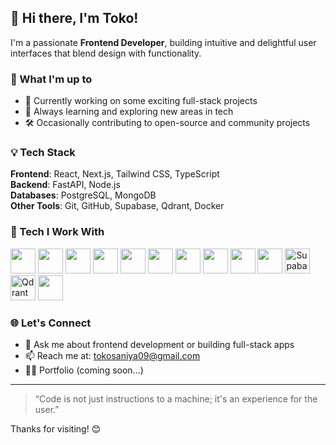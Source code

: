 ## 👋 Hi there, I'm Toko!

I'm a passionate **Frontend Developer**, building intuitive and delightful user interfaces that blend design with functionality.

### 🚀 What I'm up to
- 🔭 Currently working on some exciting full-stack projects  
- 🌱 Always learning and exploring new areas in tech  
- 🛠️ Occasionally contributing to open-source and community projects

### 💡 Tech Stack
**Frontend**: React, Next.js, Tailwind CSS, TypeScript  
**Backend**: FastAPI, Node.js  
**Databases**: PostgreSQL, MongoDB  
**Other Tools**: Git, GitHub, Supabase, Qdrant, Docker

### 🧰 Tech I Work With

<p align="left">
  <!-- Frontend -->
  <img src="https://cdn.jsdelivr.net/gh/devicons/devicon/icons/react/react-original.svg" width="40" height="40"/>
  <img src="https://cdn.jsdelivr.net/gh/devicons/devicon/icons/nextjs/nextjs-original.svg" width="40" height="40"/>
  <img src="https://cdn.jsdelivr.net/gh/devicons/devicon@latest/icons/tailwindcss/tailwindcss-original.svg" width="40" height="40"/>
  <img src="https://cdn.jsdelivr.net/gh/devicons/devicon/icons/typescript/typescript-original.svg" width="40" height="40"/>
  
  <!-- Backend -->
  <img src="https://cdn.jsdelivr.net/gh/devicons/devicon/icons/fastapi/fastapi-original.svg" width="40" height="40"/>
  <img src="https://cdn.jsdelivr.net/gh/devicons/devicon/icons/nodejs/nodejs-original.svg" width="40" height="40"/>
  
  <!-- Databases -->
  <img src="https://cdn.jsdelivr.net/gh/devicons/devicon/icons/postgresql/postgresql-original.svg" width="40" height="40"/>
  <img src="https://cdn.jsdelivr.net/gh/devicons/devicon/icons/mongodb/mongodb-original.svg" width="40" height="40"/>
  
  <!-- Tools -->
  <img src="https://cdn.jsdelivr.net/gh/devicons/devicon/icons/git/git-original.svg" width="40" height="40"/>
  <img src="https://cdn.jsdelivr.net/gh/devicons/devicon/icons/github/github-original.svg" width="40" height="40"/>
  <img src="https://cdn.jsdelivr.net/gh/devicons/devicon@latest/icons/supabase/supabase-original.svg" width="40" height="40" title="Supabase"/>
  <img src="https://avatars.githubusercontent.com/u/80498652?s=200&v=4" width="40" height="40" title="Qdrant"/>
  <img src="https://cdn.jsdelivr.net/gh/devicons/devicon/icons/docker/docker-original.svg" width="40" height="40"/>
</p>

### 🌐 Let's Connect
- 💬 Ask me about frontend development or building full-stack apps  
- 📫 Reach me at: [tokosaniya09@gmail.com](mailto:tokosaniya09@gmail.com)  
- 🧑‍💻 Portfolio (coming soon...)

---

> “Code is not just instructions to a machine; it's an experience for the user.”

Thanks for visiting! 😊

